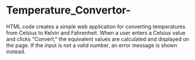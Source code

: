 # Temperature_Convertor-

 HTML code creates a simple web application for converting temperatures from Celsius to Kelvin and Fahrenheit.
 When a user enters a Celsius value and clicks "Convert," the equivalent values are calculated and displayed on the page. 
 If the input is not a valid number, an error message is shown instead.




